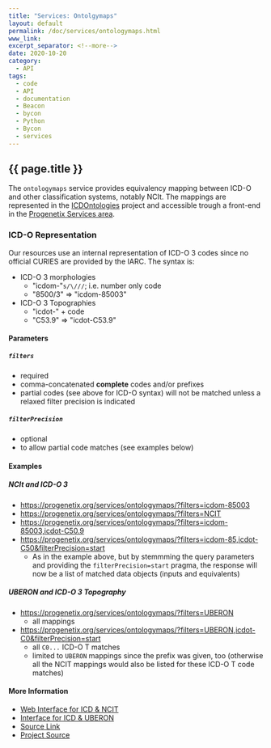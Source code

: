 ```yaml
---
title: "Services: Ontolgymaps"
layout: default
permalink: /doc/services/ontologymaps.html
www_link: 
excerpt_separator: <!--more-->
date: 2020-10-20
category:
  - API
tags:
  - code
  - API
  - documentation
  - Beacon
  - bycon
  - Python
  - Bycon
  - services
---
```


## {{ page.title }}

The `ontologymaps` service provides equivalency mapping between ICD-O and other
classification systems, notably NCIt. The mappings are represented in the [ICDOntologies](https://github.com/progenetix/ICDOntologies) project and accessible trough a front-end in the [Progenetix Services area](https://progenetix.org/service-collection/ontologymaps).

<!--more-->

### ICD-O Representation

Our resources use an internal representation of ICD-O 3 codes since no official CURIES are provided by the IARC. The syntax is:

* ICD-O 3 morphologies
  - "icdom-"`s/\///`; i.e. number only code
  - "8500/3" => "icdom-85003"
* ICD-O 3 Topographies
  - "icdot-" + code
  - "C53.9" => "icdot-C53.9"  

#### Parameters

##### `filters`

* required
* comma-concatenated __complete__ codes and/or prefixes
* partial codes (see above for ICD-O syntax) will not be matched unless a relaxed filter precision is indicated

##### `filterPrecision`

* optional
* to allow partial code matches (see examples below)

#### Examples

##### NCIt and ICD-O 3

* <https://progenetix.org/services/ontologymaps/?filters=icdom-85003>
* <https://progenetix.org/services/ontologymaps/?filters=NCIT>
* <https://progenetix.org/services/ontologymaps/?filters=icdom-85003,icdot-C50.9>
* <https://progenetix.org/services/ontologymaps/?filters=icdom-85,icdot-C50&filterPrecision=start>
  - As in the example above, but by stemmming the query parameters and providing the `filterPrecision=start` pragma, the response will now be a list of matched data objects (inputs and equivalents)
  
##### UBERON and ICD-O 3 Topography

* <https://progenetix.org/services/ontologymaps/?filters=UBERON>
  - all mappings
* <https://progenetix.org/services/ontologymaps/?filters=UBERON,icdot-C0&filterPrecision=start>
  - all `C0...` ICD-O T matches
  - limited to `UBERON` mappings since the prefix was given, too (otherwise all the NCIT mappings would also be listed for these ICD-O T code matches)

#### More Information

* [Web Interface for ICD & NCIT](https://progenetix.org/service-collection/ontologymaps)
* [Interface for ICD & UBERON](https://progenetix.org/service-collection/uberonmaps)
* [Source Link](https://github.com/progenetix/bycon/blob/master/services/ontologymaps.py)
* [Project Source](https://github.com/progenetix/bycon)
